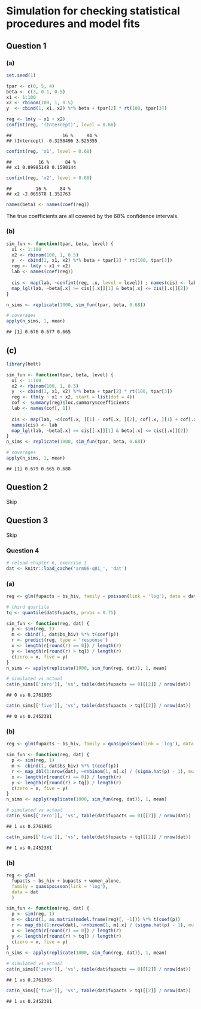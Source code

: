 Simulation for checking statistical procedures and model fits
================

## Question 1

### (a)

``` r
set.seed(1)

tpar <- c(0, 5, 4)
beta <- c(3, 0.1, 0.5)
x1 <- 1:100
x2 <- rbinom(100, 1, 0.5)
y  <- cbind(1, x1, x2) %*% beta + tpar[2] * rt(100, tpar[3])

reg <- lm(y ~ x1 + x2)
confint(reg, '(Intercept)', level = 0.68)
```

    ##                   16 %     84 %
    ## (Intercept) -0.3258496 3.525355

``` r
confint(reg, 'x1', level = 0.68)
```

    ##          16 %      84 %
    ## x1 0.09985148 0.1590144

``` r
confint(reg, 'x2', level = 0.68)
```

    ##         16 %     84 %
    ## x2 -2.065578 1.352763

``` r
names(beta) <- names(coef(reg))
```

The true coefficients are all covered by the 68% confidence intervals.

### (b)

``` r
sim_fun <- function(tpar, beta, level) {
  x1 <- 1:100
  x2 <- rbinom(100, 1, 0.5)
  y  <- cbind(1, x1, x2) %*% beta + tpar[2] * rt(100, tpar[3])
  reg <- lm(y ~ x1 + x2)
  lab <- names(coef(reg))
  
  cis <- map(lab, ~confint(reg, .x, level = level)) ; names(cis) <- lab
  map_lgl(lab, ~beta[.x] >= cis[[.x]][1] & beta[.x] <= cis[[.x]][2])
}

n_sims <- replicate(1000, sim_fun(tpar, beta, 0.68))

# coverages
apply(n_sims, 1, mean)
```

    ## [1] 0.676 0.677 0.665

## (c)

``` r
library(hett)

sim_fun <- function(tpar, beta, level) {
  x1 <- 1:100
  x2 <- rbinom(100, 1, 0.5)
  y  <- cbind(1, x1, x2) %*% beta + tpar[2] * rt(100, tpar[3])
  reg <- tlm(y ~ x1 + x2, start = list(dof = 4))
  cof <- summary(reg)$loc.summary$coefficients
  lab <- names(cof[, 1])
  
  cis <- map(lab, ~c(cof[.x, ][1] - cof[.x, ][2], cof[.x, ][1] + cof[.x, ][2]))
  names(cis) <- lab
  map_lgl(lab, ~beta[.x] >= cis[[.x]][1] & beta[.x] <= cis[[.x]][2])
}
n_sims <- replicate(1000, sim_fun(tpar, beta, 0.68))

# coverages
apply(n_sims, 1, mean)
```

    ## [1] 0.679 0.665 0.688

## Question 2

Skip

## Question 3

Skip

### Question 4

``` r
# reload chapter 6, exercise 1
dat <- knitr::load_cache('arm06-q01_', 'dat')
```

### (a)

``` r
reg <- glm(fupacts ~ bs_hiv, family = poisson(link = 'log'), data = dat)

# third quartile
tq <- quantile(dat$fupacts, probs = 0.75)

sim_fun <- function(reg, dat) {
  p <- sim(reg, 1)
  m <- cbind(1, dat$bs_hiv) %*% t(coef(p))
  r <- predict(reg, type = 'response')
  x <- length(r[round(r) == 0]) / length(r)
  y <- length(r[round(r) > tq]) / length(r)
  c(zero = x, five = y)
}
n_sims <- apply(replicate(1000, sim_fun(reg, dat)), 1, mean)

# simulated vs actual
cat(n_sims[['zero']], 'vs', table(dat$fupacts == 0)[[2]] / nrow(dat))
```

    ## 0 vs 0.2761905

``` r
cat(n_sims[['five']], 'vs', table(dat$fupacts > tq)[[2]] / nrow(dat))
```

    ## 0 vs 0.2452381

### (b)

``` r
reg <- glm(fupacts ~ bs_hiv, family = quasipoisson(link = 'log'), data = dat)

sim_fun <- function(reg, dat) {
  p <- sim(reg, 1)
  m <- cbind(1, dat$bs_hiv) %*% t(coef(p))
  r <- map_dbl(1:nrow(dat), ~rnbinom(1, m[.x] / (sigma.hat(p) - 1), mu = m[.x]))
  x <- length(r[round(r) == 0]) / length(r)
  y <- length(r[round(r) > tq]) / length(r)
  c(zero = x, five = y)
}
n_sims <- apply(replicate(1000, sim_fun(reg, dat)), 1, mean)

# simulated vs actual
cat(n_sims[['zero']], 'vs', table(dat$fupacts == 0)[[2]] / nrow(dat))
```

    ## 1 vs 0.2761905

``` r
cat(n_sims[['five']], 'vs', table(dat$fupacts > tq)[[2]] / nrow(dat))
```

    ## 1 vs 0.2452381

### (b)

``` r
reg <- glm(
  fupacts ~ bs_hiv + bupacts + women_alone,
  family = quasipoisson(link = 'log'),
  data = dat
  )

sim_fun <- function(reg, dat) {
  p <- sim(reg, 1)
  m <- cbind(1, as.matrix(model.frame(reg)[, -1])) %*% t(coef(p))
  r <- map_dbl(1:nrow(dat), ~rnbinom(1, m[.x] / (sigma.hat(p) - 1), mu = m[.x]))
  x <- length(r[round(r) == 0]) / length(r)
  y <- length(r[round(r) > tq]) / length(r)
  c(zero = x, five = y)
}
n_sims <- apply(replicate(1000, sim_fun(reg, dat)), 1, mean)

# simulated vs actual
cat(n_sims[['zero']], 'vs', table(dat$fupacts == 0)[[2]] / nrow(dat))
```

    ## 1 vs 0.2761905

``` r
cat(n_sims[['five']], 'vs', table(dat$fupacts > tq)[[2]] / nrow(dat))
```

    ## 1 vs 0.2452381
